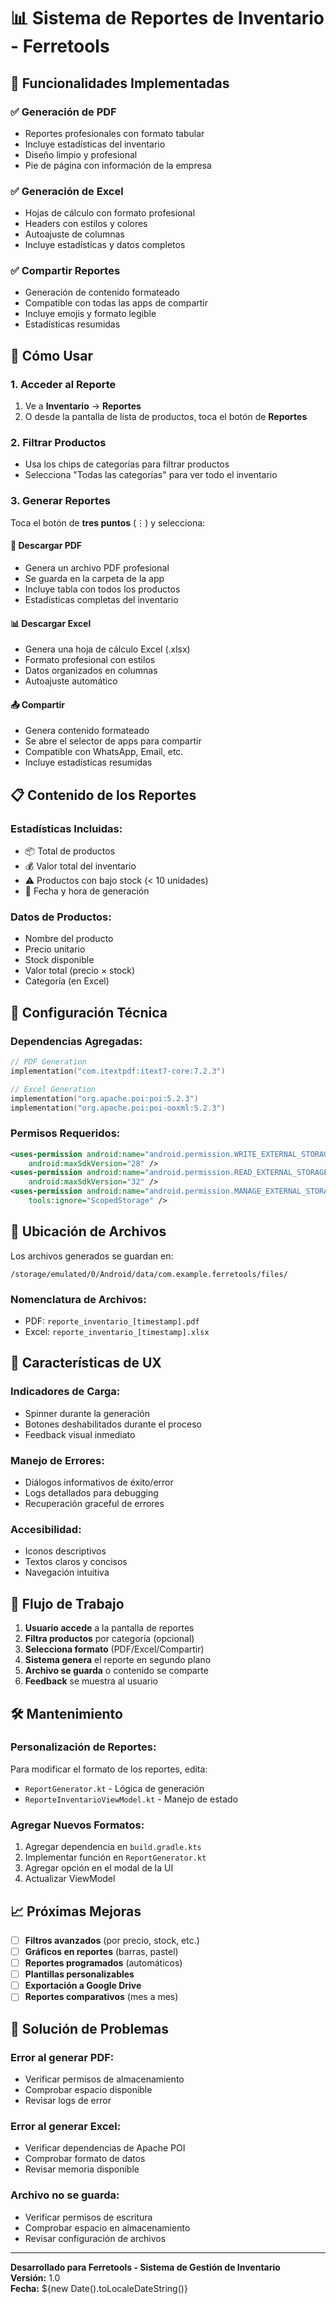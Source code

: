 # 📊 Sistema de Reportes de Inventario - Ferretools

## 🎯 Funcionalidades Implementadas

### ✅ **Generación de PDF**
- Reportes profesionales con formato tabular
- Incluye estadísticas del inventario
- Diseño limpio y profesional
- Pie de página con información de la empresa

### ✅ **Generación de Excel**
- Hojas de cálculo con formato profesional
- Headers con estilos y colores
- Autoajuste de columnas
- Incluye estadísticas y datos completos

### ✅ **Compartir Reportes**
- Generación de contenido formateado
- Compatible con todas las apps de compartir
- Incluye emojis y formato legible
- Estadísticas resumidas

## 🚀 Cómo Usar

### **1. Acceder al Reporte**
1. Ve a **Inventario** → **Reportes**
2. O desde la pantalla de lista de productos, toca el botón de **Reportes**

### **2. Filtrar Productos**
- Usa los chips de categorías para filtrar productos
- Selecciona "Todas las categorías" para ver todo el inventario

### **3. Generar Reportes**
Toca el botón de **tres puntos** (⋮) y selecciona:

#### **📄 Descargar PDF**
- Genera un archivo PDF profesional
- Se guarda en la carpeta de la app
- Incluye tabla con todos los productos
- Estadísticas completas del inventario

#### **📊 Descargar Excel**
- Genera una hoja de cálculo Excel (.xlsx)
- Formato profesional con estilos
- Datos organizados en columnas
- Autoajuste automático

#### **📤 Compartir**
- Genera contenido formateado
- Se abre el selector de apps para compartir
- Compatible con WhatsApp, Email, etc.
- Incluye estadísticas resumidas

## 📋 Contenido de los Reportes

### **Estadísticas Incluidas:**
- 📦 Total de productos
- 💰 Valor total del inventario
- ⚠️ Productos con bajo stock (< 10 unidades)
- 📅 Fecha y hora de generación

### **Datos de Productos:**
- Nombre del producto
- Precio unitario
- Stock disponible
- Valor total (precio × stock)
- Categoría (en Excel)

## 🔧 Configuración Técnica

### **Dependencias Agregadas:**
```kotlin
// PDF Generation
implementation("com.itextpdf:itext7-core:7.2.3")

// Excel Generation  
implementation("org.apache.poi:poi:5.2.3")
implementation("org.apache.poi:poi-ooxml:5.2.3")
```

### **Permisos Requeridos:**
```xml
<uses-permission android:name="android.permission.WRITE_EXTERNAL_STORAGE" 
    android:maxSdkVersion="28" />
<uses-permission android:name="android.permission.READ_EXTERNAL_STORAGE" 
    android:maxSdkVersion="32" />
<uses-permission android:name="android.permission.MANAGE_EXTERNAL_STORAGE" 
    tools:ignore="ScopedStorage" />
```

## 📁 Ubicación de Archivos

Los archivos generados se guardan en:
```
/storage/emulated/0/Android/data/com.example.ferretools/files/
```

### **Nomenclatura de Archivos:**
- PDF: `reporte_inventario_[timestamp].pdf`
- Excel: `reporte_inventario_[timestamp].xlsx`

## 🎨 Características de UX

### **Indicadores de Carga:**
- Spinner durante la generación
- Botones deshabilitados durante el proceso
- Feedback visual inmediato

### **Manejo de Errores:**
- Diálogos informativos de éxito/error
- Logs detallados para debugging
- Recuperación graceful de errores

### **Accesibilidad:**
- Iconos descriptivos
- Textos claros y concisos
- Navegación intuitiva

## 🔄 Flujo de Trabajo

1. **Usuario accede** a la pantalla de reportes
2. **Filtra productos** por categoría (opcional)
3. **Selecciona formato** (PDF/Excel/Compartir)
4. **Sistema genera** el reporte en segundo plano
5. **Archivo se guarda** o contenido se comparte
6. **Feedback** se muestra al usuario

## 🛠️ Mantenimiento

### **Personalización de Reportes:**
Para modificar el formato de los reportes, edita:
- `ReportGenerator.kt` - Lógica de generación
- `ReporteInventarioViewModel.kt` - Manejo de estado

### **Agregar Nuevos Formatos:**
1. Agregar dependencia en `build.gradle.kts`
2. Implementar función en `ReportGenerator.kt`
3. Agregar opción en el modal de la UI
4. Actualizar ViewModel

## 📈 Próximas Mejoras

- [ ] **Filtros avanzados** (por precio, stock, etc.)
- [ ] **Gráficos en reportes** (barras, pastel)
- [ ] **Reportes programados** (automáticos)
- [ ] **Plantillas personalizables**
- [ ] **Exportación a Google Drive**
- [ ] **Reportes comparativos** (mes a mes)

## 🐛 Solución de Problemas

### **Error al generar PDF:**
- Verificar permisos de almacenamiento
- Comprobar espacio disponible
- Revisar logs de error

### **Error al generar Excel:**
- Verificar dependencias de Apache POI
- Comprobar formato de datos
- Revisar memoria disponible

### **Archivo no se guarda:**
- Verificar permisos de escritura
- Comprobar espacio en almacenamiento
- Revisar configuración de archivos

---

**Desarrollado para Ferretools - Sistema de Gestión de Inventario**  
**Versión:** 1.0  
**Fecha:** ${new Date().toLocaleDateString()} 
